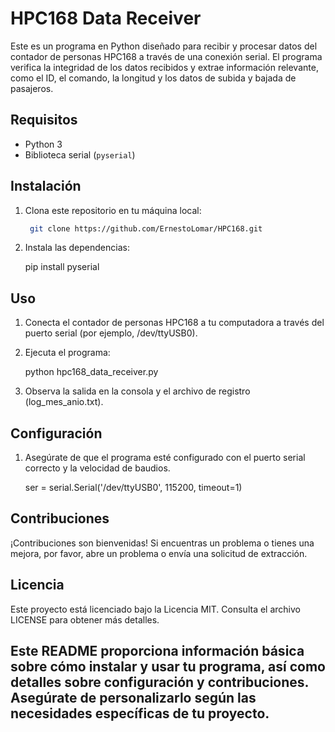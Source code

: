 # HPC168 Data Receiver

Este es un programa en Python diseñado para recibir y procesar datos del contador de personas HPC168 a través de una conexión serial. El programa verifica la integridad de los datos recibidos y extrae información relevante, como el ID, el comando, la longitud y los datos de subida y bajada de pasajeros.

## Requisitos

- Python 3
- Biblioteca serial (`pyserial`)

## Instalación

1. Clona este repositorio en tu máquina local:

   ```bash
    git clone https://github.com/ErnestoLomar/HPC168.git

2. Instala las dependencias:

    pip install pyserial

## Uso

1. Conecta el contador de personas HPC168 a tu computadora a través del puerto serial (por ejemplo, /dev/ttyUSB0).

2. Ejecuta el programa:
   
   python hpc168_data_receiver.py

3. Observa la salida en la consola y el archivo de registro (log_mes_anio.txt).

## Configuración

1. Asegúrate de que el programa esté configurado con el puerto serial correcto y la velocidad de baudios.
   
   ser = serial.Serial('/dev/ttyUSB0', 115200, timeout=1)

## Contribuciones

¡Contribuciones son bienvenidas! Si encuentras un problema o tienes una mejora, por favor, abre un problema o envía una solicitud de extracción.

## Licencia

Este proyecto está licenciado bajo la Licencia MIT. Consulta el archivo LICENSE para obtener más detalles.


## Este README proporciona información básica sobre cómo instalar y usar tu programa, así como detalles sobre configuración y contribuciones. Asegúrate de personalizarlo según las necesidades específicas de tu proyecto.
